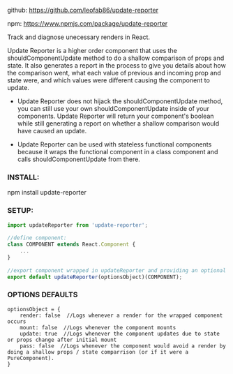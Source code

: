 github: https://github.com/leofab86/update-reporter

npm: https://www.npmjs.com/package/update-reporter

Track and diagnose unecessary renders in React.

Update Reporter is a higher order component that uses the shouldComponentUpdate method to do a shallow comparison of props and state. It also generates a report in the process to give you details about how the comparison went, what each value of previous and incoming prop and state were, and which values were different causing the component to update.

* Update Reporter does not hijack the shouldComponentUpdate method, you can still use your own shouldComponentUpdate inside of your components. Update Reporter will return your component's boolean while still generating a report on whether a shallow comparison would have caused an update.

* Update Reporter can be used with stateless functional components because it wraps the functional component in a class component and calls shouldComponentUpdate from there.

### INSTALL:
npm install update-reporter

### SETUP:

```javascript
import updateReporter from 'update-reporter';
  
//define component:
class COMPONENT extends React.Component {
	...
}
  
//export component wrapped in updateReporter and providing an optional optionsObject
export default updateReporter(optionsObject)(COMPONENT);
```

### OPTIONS DEFAULTS
```
optionsObject = {
    render: false  //Logs whenever a render for the wrapped component occurs
    mount: false  //Logs whenever the component mounts
    update: true  //Logs whenever the component updates due to state or props change after initial mount
    pass: false  //Logs whenever the component would avoid a render by doing a shallow props / state comparrison (or if it were a PureComponent).
}
```